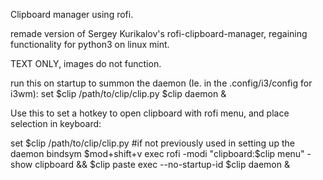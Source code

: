 Clipboard manager using rofi.

remade version of Sergey Kurikalov's rofi-clipboard-manager, regaining functionality for python3 on linux mint. 

TEXT ONLY, images do not function. 


run this on startup to summon the daemon (Ie. in the .config/i3/config for i3wm):
set $clip /path/to/clip/clip.py
$clip daemon &



Use this to set a hotkey to open clipboard with rofi menu, and place selection in keyboard:

set $clip /path/to/clip/clip.py #if not previously used in setting up the daemon
bindsym $mod+shift+v exec rofi -modi "clipboard:$clip menu" -show clipboard && $clip paste
exec --no-startup-id $clip daemon &
